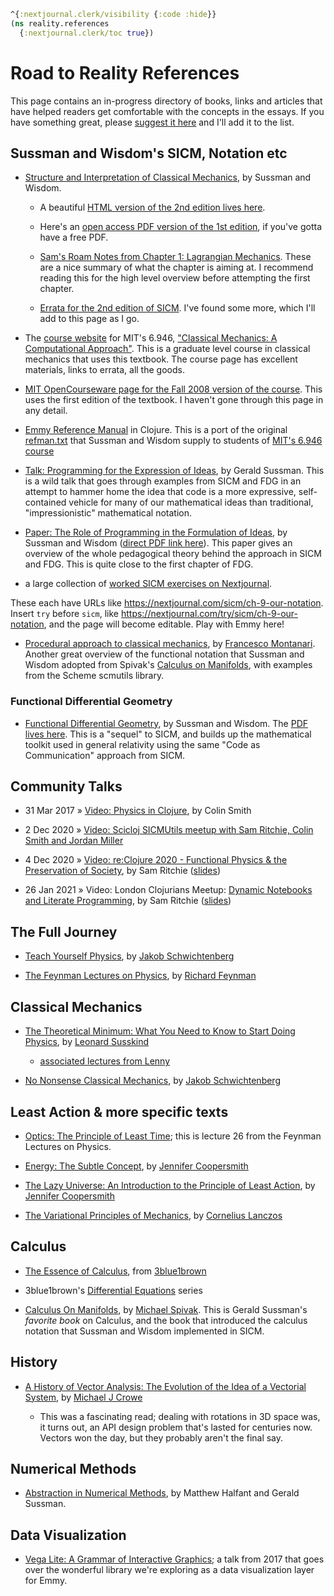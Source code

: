 ```clojure
^{:nextjournal.clerk/visibility {:code :hide}}
(ns reality.references
  {:nextjournal.clerk/toc true})
```

# Road to Reality References

This page contains an in-progress directory of books, links and articles that
have helped readers get comfortable with the concepts in the essays. If you have
something great, please [suggest it
here](https://github.com/mentat-collective/road-to-reality/issues/new) and I'll
add it to the list.

## Sussman and Wisdom's SICM, Notation etc

- [Structure and Interpretation of Classical
  Mechanics](https://amzn.to/3b4fMG5), by Sussman and Wisdom.

  - A beautiful [HTML version of the 2nd edition lives
    here](https://tgvaughan.github.io/sicm/).

  - Here's an [open access PDF version of the 1st
    edition](https://library.oapen.org/viewer/web/viewer.html?file=/bitstream/handle/20.500.12657/26048/0103d4acb9fdde999d4c94fbbf711b99a2a7.pdf),
    if you've gotta have a free PDF.

  - [Sam's Roam Notes from Chapter 1: Lagrangian Mechanics](https://roamresearch.com/#/app/sritchie/page/3eV9kOrBm). These are a nice summary of what the chapter is aiming at. I recommend reading this for the high level overview before attempting the first chapter.

  - [Errata for the 2nd edition of SICM](http://groups.csail.mit.edu/mac/users/gjs/6946/errata.pdf). I've found some more, which I'll add to this page as I go.

- The [course website](https://groups.csail.mit.edu/mac/users/gjs/6946/) for MIT's 6.946, ["Classical Mechanics: A Computational Approach"](https://groups.csail.mit.edu/mac/users/gjs/6946/). This is a graduate level course in classical mechanics that uses this textbook. The course page has excellent materials, links to errata, all the goods.

- [MIT OpenCourseware page for the Fall 2008 version of the course](https://ocw.mit.edu/courses/earth-atmospheric-and-planetary-sciences/12-620j-classical-mechanics-a-computational-approach-fall-2008/index.htm). This uses the first edition of the textbook. I haven't gone through this page in any detail.

- [Emmy Reference
  Manual](https://cljdoc.org/d/org.mentat/emmy/CURRENT/doc/reference-manual) in
  Clojure. This is a port of the original
  [refman.txt](https://groups.csail.mit.edu/mac/users/gjs/6946/refman.txt) that
  Sussman and Wisdom supply to students of [MIT's 6.946
  course](http://groups.csail.mit.edu/mac/users/gjs/6946/)

- [Talk: Programming for the Expression of Ideas](https://www.infoq.com/presentations/Expression-of-Ideas/), by Gerald Sussman. This is a wild talk that goes through examples from SICM and FDG in an attempt to hammer home the idea that code is a more expressive, self-contained vehicle for many of our mathematical ideas than traditional, "impressionistic" mathematical notation.

- [Paper: The Role of Programming in the Formulation of Ideas](https://dspace.mit.edu/handle/1721.1/6707), by Sussman and Wisdom ([direct PDF link here](https://dspace.mit.edu/bitstream/handle/1721.1/6707/AIM-2002-018.pdf?sequence=2&isAllowed=y)). This paper gives an overview of the whole pedagogical theory behind the approach in SICM and FDG. This is quite close to the first chapter of FDG.

- a large collection of [worked SICM exercises on Nextjournal](https://nextjournal.com/sicm).

These each have URLs like https://nextjournal.com/sicm/ch-9-our-notation. Insert
`try` before `sicm`, like https://nextjournal.com/try/sicm/ch-9-our-notation,
and the page will become editable. Play with Emmy here!

- [Procedural approach to classical mechanics](http://fmnt.info/blog/20180228_sicm/index.html), by [Francesco Montanari](http://fmnt.info). Another great overview of the functional notation that Sussman and Wisdom adopted from Spivak's [Calculus on Manifolds](https://amzn.to/2ZTfPy1), with examples from the Scheme scmutils library.

### Functional Differential Geometry

- [Functional Differential Geometry](https://amzn.to/2ZVHVsl), by Sussman and Wisdom. The [PDF lives here](http://xahlee.info/math/i/functional_geometry_2013_sussman_14322.pdf). This is a "sequel" to SICM, and builds up the mathematical toolkit used in general relativity using the same "Code as Communication" approach from SICM.

## Community Talks

- 31 Mar 2017 » [Video: Physics in Clojure](https://www.youtube.com/watch?v=7PoajCqNKpg), by Colin Smith

- 2 Dec 2020 » [Video: Scicloj SICMUtils meetup with Sam Ritchie, Colin Smith and Jordan Miller](https://www.youtube.com/watch?v=GyUSh0AAloA&feature=youtu.be)

- 4 Dec 2020 » [Video: re:Clojure 2020 - Functional Physics & the Preservation of Society](https://www.youtube.com/watch?v=8AxMp0nfN7s), by Sam Ritchie ([slides](https://speakerdeck.com/sritchie/functional-physics-and-the-preservation-of-society))

- 26 Jan 2021 » Video: London Clojurians Meetup: [Dynamic Notebooks and Literate Programming](https://www.youtube.com/watch?v=UCEzBNh9ufs&feature=emb_title), by Sam Ritchie ([slides](https://speakerdeck.com/sritchie/dynamic-notebooks-and-literate-programming))

## The Full Journey

- [Teach Yourself Physics](https://amzn.to/3sxEVie), by [Jakob Schwichtenberg](http://jakobschwichtenberg.com)

- [The Feynman Lectures on Physics](https://www.feynmanlectures.caltech.edu), by [Richard Feynman](https://en.wikipedia.org/wiki/Richard_Feynman)

## Classical Mechanics

- [The Theoretical Minimum: What You Need to Know to Start Doing Physics](https://amzn.to/3r1wV8N), by [Leonard Susskind](https://en.wikipedia.org/wiki/Leonard_Susskind)
  - [associated lectures from Lenny](https://theoreticalminimum.com/courses/classical-mechanics/2011/fall)

- [No Nonsense Classical Mechanics](https://amzn.to/3bNRWxl), by [Jakob Schwichtenberg](http://jakobschwichtenberg.com)

## Least Action & more specific texts

- [Optics: The Principle of Least Time](https://www.feynmanlectures.caltech.edu/I_26.html); this is lecture 26 from the Feynman Lectures on Physics.

- [Energy: The Subtle Concept](https://amzn.to/3bNSymD), by [Jennifer Coopersmith](https://jennifercoopersmith.com)

- [The Lazy Universe: An Introduction to the Principle of Least Action](https://amzn.to/3kvL4IF), by [Jennifer Coopersmith](https://jennifercoopersmith.com)

- [The Variational Principles of Mechanics](https://amzn.to/37RdKqy), by [Cornelius Lanczos](https://en.wikipedia.org/wiki/Cornelius_Lanczos)

## Calculus

- [The Essence of Calculus](https://www.youtube.com/playlist?list=PLZHQObOWTQDMsr9K-rj53DwVRMYO3t5Yr), from [3blue1brown](https://www.3blue1brown.com)

- 3blue1brown's [Differential Equations](https://www.youtube.com/playlist?list=PLZHQObOWTQDNPOjrT6KVlfJuKtYTftqH6) series

- [Calculus On Manifolds](https://amzn.to/2ZTfPy1), by [Michael Spivak](https://en.wikipedia.org/wiki/Michael_Spivak). This is Gerald Sussman's _favorite book_ on Calculus, and the book that introduced the calculus notation that Sussman and Wisdom implemented in SICM.

## History

- [A History of Vector Analysis: The Evolution of the Idea of a Vectorial System](https://amzn.to/2ZSNTtY), by [Michael J Crowe](https://www3.nd.edu/~mcrowe1/)

    - This was a fascinating read; dealing with rotations in 3D space was, it
      turns out, an API design problem that's lasted for centuries now. Vectors
      won the day, but they probably aren't the final say.

## Numerical Methods

- [Abstraction in Numerical
  Methods](https://dspace.mit.edu/bitstream/handle/1721.1/6060/AIM-997.pdf?sequence=2),
  by Matthew Halfant and Gerald Sussman.

## Data Visualization

- [Vega Lite: A Grammar of Interactive Graphics](https://www.youtube.com/watch?v=9uaHRWj04D4); a talk from 2017 that goes over the wonderful library we're exploring as a data visualization layer for Emmy.

